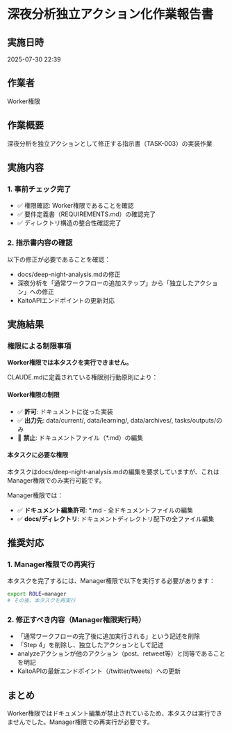# 深夜分析独立アクション化作業報告書

## 実施日時
2025-07-30 22:39

## 作業者
Worker権限

## 作業概要
深夜分析を独立アクションとして修正する指示書（TASK-003）の実装作業

## 実施内容

### 1. 事前チェック完了
- ✅ 権限確認: Worker権限であることを確認
- ✅ 要件定義書（REQUIREMENTS.md）の確認完了
- ✅ ディレクトリ構造の整合性確認完了

### 2. 指示書内容の確認
以下の修正が必要であることを確認：
- docs/deep-night-analysis.mdの修正
- 深夜分析を「通常ワークフローの追加ステップ」から「独立したアクション」への修正
- KaitoAPIエンドポイントの更新対応

## 実施結果

### 権限による制限事項

**Worker権限では本タスクを実行できません。**

CLAUDE.mdに定義されている権限別行動原則により：

#### Worker権限の制限
- ✅ **許可**: ドキュメントに従った実装
- ✅ **出力先**: data/current/, data/learning/, data/archives/, tasks/outputs/のみ
- 🚫 **禁止**: ドキュメントファイル（*.md）の編集

#### 本タスクに必要な権限
本タスクはdocs/deep-night-analysis.mdの編集を要求していますが、これはManager権限でのみ実行可能です。

Manager権限では：
- ✅ **ドキュメント編集許可**: *.md - 全ドキュメントファイルの編集
- ✅ **docs/ディレクトリ**: ドキュメントディレクトリ配下の全ファイル編集

## 推奨対応

### 1. Manager権限での再実行
本タスクを完了するには、Manager権限で以下を実行する必要があります：
```bash
export ROLE=manager
# その後、本タスクを再実行
```

### 2. 修正すべき内容（Manager権限実行時）
- 「通常ワークフローの完了後に追加実行される」という記述を削除
- 「Step 4」を削除し、独立したアクションとして記述
- analyzeアクションが他のアクション（post、retweet等）と同等であることを明記
- KaitoAPIの最新エンドポイント（/twitter/tweets）への更新

## まとめ
Worker権限ではドキュメント編集が禁止されているため、本タスクは実行できませんでした。Manager権限での再実行が必要です。